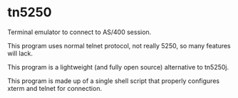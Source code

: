 # tn5250

Terminal emulator to connect to AS/400 session.

This program uses normal telnet protocol, not really 5250, so many features will lack.

This program is a lightweight (and fully open source) alternative to tn5250j.

This program is made up of a single shell script that properly configures
xterm and telnet for connection.


